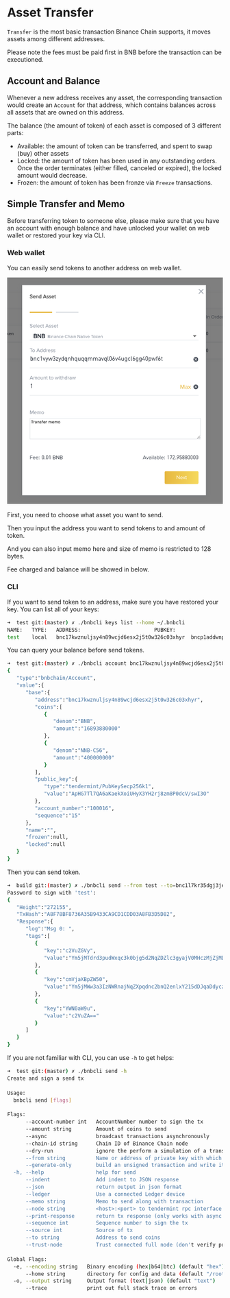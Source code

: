# Asset Transfer

`Transfer` is the most basic transaction Binance Chain supports, it moves assets among different addresses.

Please note the fees must be paid first in BNB before the transaction can be executioned.

## Account and Balance

Whenever a new address receives any asset, the corresponding transaction would create an 
`Account` for that address, which contains balances across all assets that are owned on this address.

The balance (the amount of token) of each asset is composed of 3 different parts:

- Available: the amount of token can be transferred, and spent to swap (buy) other assets
- Locked: the amount of token has been used in any outstanding orders. Once the order terminates 
(either filled, canceled or expired), the locked amount would decrease.
- Frozen: the amount of token has been fronze via `Freeze` transactions.

## Simple Transfer and Memo

Before transferring token to someone else, please make sure that you have an account with enough balance
and have unlocked your wallet on web wallet or restored your key via CLI.

### Web wallet 

You can easily send tokens to another address on web wallet.

![](./assets/web_wallet_transfer.png)

First, you need to choose what asset you want to send.

Then you input the address you want to send tokens to and amount of token.

And you can also input memo here and size of memo is restricted to 128 bytes.

Fee charged and balance will be showed in below.

### CLI

If you want to send token to an address, make sure you have restored your key. You can list all of your keys:
```bash
➜  test git:(master) ✗ ./bnbcli keys list --home ~/.bnbcli
NAME:	TYPE:	ADDRESS:						PUBKEY:
test	local	bnc17kwznuljsy4n89wcjd6esx2j5t0w326c03xhyr	bncp1addwnpepq2gudmfe0dqqax3f57j9azy5rujlwcra4w8ueehsl5whzhlvczxuuakuldy
```

You can query your balance before send tokens.

```bash
➜  test git:(master) ✗ ./bnbcli account bnc17kwznuljsy4n89wcjd6esx2j5t0w326c03xhyr --trust-node --node tcp://172.22.41.165:26657
{  
   "type":"bnbchain/Account",
   "value":{  
      "base":{  
         "address":"bnc17kwznuljsy4n89wcjd6esx2j5t0w326c03xhyr",
         "coins":[  
            {  
               "denom":"BNB",
               "amount":"16893880000"
            },
            {  
               "denom":"NNB-C56",
               "amount":"400000000"
            }
         ],
         "public_key":{  
            "type":"tendermint/PubKeySecp256k1",
            "value":"ApHG7Tl7QA6aKaekXoiUHyX3YH2rj8zm8P0dcV/swI3O"
         },
         "account_number":"100016",
         "sequence":"15"
      },
      "name":"",
      "frozen":null,
      "locked":null
   }
}
``` 

Then you can send token.

```bash
➜  build git:(master) ✗ ./bnbcli send --from test --to=bnc1l7kr35dgj3jezjvw6nt6zyqcmyt2jh7rs2v4n9 --amount=200000000:BNB --chain-id chain-bnb --node 172.22.41.165:26657 --json --memo "Test transfer"
Password to sign with 'test':
{  
   "Height":"272155",
   "TxHash":"A8F78BF8736A35B9433CA9CD1CDD03A8FB3D5D82",
   "Response":{  
      "log":"Msg 0: ",
      "tags":[  
         {  
            "key":"c2VuZGVy",
            "value":"Ym5jMTdrd3pudWxqc3k0bjg5d2NqZDZlc3gyajV0MHczMjZjMDN4aHly"
         },
         {  
            "key":"cmVjaXBpZW50",
            "value":"Ym5jMWw3a3IzNWRnajNqZXpqdnc2bnQ2enlxY215dDJqaDdyczJ2NG45"
         },
         {  
            "key":"YWN0aW9u",
            "value":"c2VuZA=="
         }
      ]
   }
}
```

If you are not familiar with CLI, you can use `-h` to get helps:
```bash
➜  test git:(master) ✗ ./bnbcli send -h
Create and sign a send tx

Usage:
  bnbcli send [flags]

Flags:
      --account-number int   AccountNumber number to sign the tx
      --amount string        Amount of coins to send
      --async                broadcast transactions asynchronously
      --chain-id string      Chain ID of Binance Chain node
      --dry-run              ignore the perform a simulation of a transaction, but don't broadcast it
      --from string          Name or address of private key with which to sign
      --generate-only        build an unsigned transaction and write it to STDOUT
  -h, --help                 help for send
      --indent               Add indent to JSON response
      --json                 return output in json format
      --ledger               Use a connected Ledger device
      --memo string          Memo to send along with transaction
      --node string          <host>:<port> to tendermint rpc interface for this chain (default "tcp://localhost:26657")
      --print-response       return tx response (only works with async = false) (default true)
      --sequence int         Sequence number to sign the tx
      --source int           Source of tx
      --to string            Address to send coins
      --trust-node           Trust connected full node (don't verify proofs for responses) (default true)

Global Flags:
  -e, --encoding string   Binary encoding (hex|b64|btc) (default "hex")
      --home string       directory for config and data (default "/root/.bnbcli")
  -o, --output string     Output format (text|json) (default "text")
      --trace             print out full stack trace on errors
```

